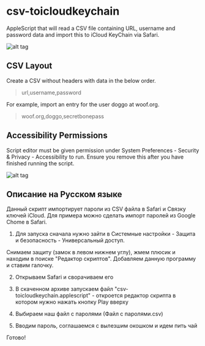 # csv-toicloudkeychain
AppleScript that will read a CSV file containing URL, username and password data and import this to iCloud KeyChain via Safari.


![alt tag](demo.gif)

## CSV Layout
Create a CSV without headers with data in the below order.
>url,username,password

For example, import an entry for the user doggo at woof.org.
>woof.org,doggo,secretbonepass

## Accessibility Permissions
Script editor must be given permission under System Preferences - Security & Privacy - Accessibility to run. Ensure you remove this after you have finished running the script.

![alt tag](scripteditor-permissions.png)

## Описание на Русском языке
Данный скрипт импортирует пароли из CSV файла в Safari и Связку ключей iCloud. Для примера можно сделать импорт паролей из Google Chome в Safari.

1. Для запуска сначала нужно зайти в Системные настройки - Защита и безопасность - Универсальный доступ. 

Снимаем защиту (замок в левом нижнем углу), жмем плюсик и находим в поиске "Редактор скриптов". Добавляем данную программу и ставим галочку.

2. Открываем Safari и сворачиваем его

3. В скаченном архиве запускаем файл "csv-toicloudkeychain.applescript" - откроется редактор скрипта в котором нужно нажать кнопку Play вверху

4. Выбираем наш файл с паролями (Файл с паролями.csv)

5. Вводим пароль, соглашаемся с вылезшим окошком и идем пить чай

Готово!
